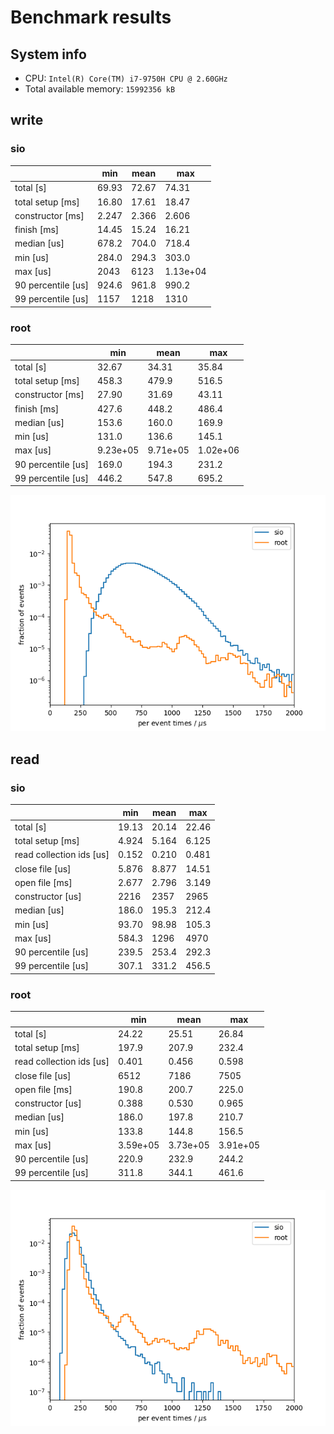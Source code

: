 # Benchmark results
## System info
- CPU: `Intel(R) Core(TM) i7-9750H CPU @ 2.60GHz`
- Total available memory: `15992356 kB`

## write

### sio
|                          |   min    |   mean   |   max    |
|--------------------------|----------|----------|----------|
| total [s]                |    69.93 |    72.67 |    74.31 |
| total setup [ms]         |    16.80 |    17.61 |    18.47 |
| constructor [ms]         |    2.247 |    2.366 |    2.606 |
| finish [ms]              |    14.45 |    15.24 |    16.21 |
| median [us]              |    678.2 |    704.0 |    718.4 |
| min [us]                 |    284.0 |    294.3 |    303.0 |
| max [us]                 |     2043 |     6123 | 1.13e+04 |
| 90 percentile [us]       |    924.6 |    961.8 |    990.2 |
| 99 percentile [us]       |     1157 |     1218 |     1310 |

### root
|                          |   min    |   mean   |   max    |
|--------------------------|----------|----------|----------|
| total [s]                |    32.67 |    34.31 |    35.84 |
| total setup [ms]         |    458.3 |    479.9 |    516.5 |
| constructor [ms]         |    27.90 |    31.69 |    43.11 |
| finish [ms]              |    427.6 |    448.2 |    486.4 |
| median [us]              |    153.6 |    160.0 |    169.9 |
| min [us]                 |    131.0 |    136.6 |    145.1 |
| max [us]                 | 9.23e+05 | 9.71e+05 | 1.02e+06 |
| 90 percentile [us]       |    169.0 |    194.3 |    231.2 |
| 99 percentile [us]       |    446.2 |    547.8 |    695.2 |

![per event distribution for write](per_event_write.png)

## read

### sio
|                          |   min    |   mean   |   max    |
|--------------------------|----------|----------|----------|
| total [s]                |    19.13 |    20.14 |    22.46 |
| total setup [ms]         |    4.924 |    5.164 |    6.125 |
| read collection ids [us] |    0.152 |    0.210 |    0.481 |
| close file [us]          |    5.876 |    8.877 |    14.51 |
| open file [ms]           |    2.677 |    2.796 |    3.149 |
| constructor [us]         |     2216 |     2357 |     2965 |
| median [us]              |    186.0 |    195.3 |    212.4 |
| min [us]                 |    93.70 |    98.98 |    105.3 |
| max [us]                 |    584.3 |     1296 |     4970 |
| 90 percentile [us]       |    239.5 |    253.4 |    292.3 |
| 99 percentile [us]       |    307.1 |    331.2 |    456.5 |

### root
|                          |   min    |   mean   |   max    |
|--------------------------|----------|----------|----------|
| total [s]                |    24.22 |    25.51 |    26.84 |
| total setup [ms]         |    197.9 |    207.9 |    232.4 |
| read collection ids [us] |    0.401 |    0.456 |    0.598 |
| close file [us]          |     6512 |     7186 |     7505 |
| open file [ms]           |    190.8 |    200.7 |    225.0 |
| constructor [us]         |    0.388 |    0.530 |    0.965 |
| median [us]              |    186.0 |    197.8 |    210.7 |
| min [us]                 |    133.8 |    144.8 |    156.5 |
| max [us]                 | 3.59e+05 | 3.73e+05 | 3.91e+05 |
| 90 percentile [us]       |    220.9 |    232.9 |    244.2 |
| 99 percentile [us]       |    311.8 |    344.1 |    461.6 |

![per event distribution for read](per_event_read.png)

